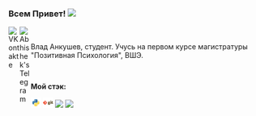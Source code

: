 ### Всем Привет! <img src="https://media.giphy.com/media/hvRJCLFzcasrR4ia7z/giphy.gif" width="25px">

<a href="https://vk.com/id370061250">
  <img align="left" alt="VKontakte" width="22px" src="https://cdn.jsdelivr.net/npm/simple-icons@v3/icons/vk.svg" />
</a>
<a href="https://t.me/tiredint">
  <img align="left" alt="Abhishek's Telegram" width="22px" src="https://cdn.jsdelivr.net/npm/simple-icons@v3/icons/telegram.svg" />
</a>


<br /> 


Влад Анкушев, студент. Учусь на первом курсе магистратуры "Позитивная Психология", ВШЭ.

<br />

  
**Мой стэк:**  

<code><img height="20" src="https://raw.githubusercontent.com/github/explore/80688e429a7d4ef2fca1e82350fe8e3517d3494d/topics/python/python.png"></code>
<code><img height="20" src="https://raw.githubusercontent.com/github/explore/80688e429a7d4ef2fca1e82350fe8e3517d3494d/topics/git/git.png"></code>
<code><img height="20" 
src="https://upload.wikimedia.org/wikipedia/commons/2/29/Postgresql_elephant.svg"></code>
<code><img height="20" 
src="![image](https://user-images.githubusercontent.com/95710420/158062969-bded4a48-e39e-4b4f-b63d-614646e8a640.png)"></code>
